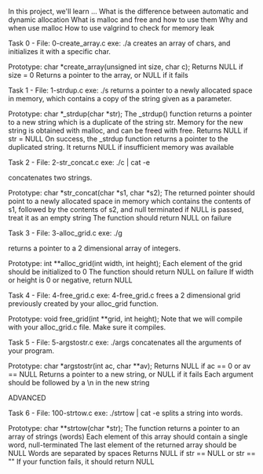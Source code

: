 In this project, we'll learn ...
What is the difference between automatic and dynamic allocation
What is malloc and free and how to use them
Why and when use malloc
How to use valgrind to check for memory leak

Task 0 - File: 0-create_array.c
exe: ./a
creates an array of chars, and initializes it with a specific char.

Prototype: char *create_array(unsigned int size, char c);
Returns NULL if size = 0
Returns a pointer to the array, or NULL if it fails

Task 1 - File: 1-strdup.c
exe: ./s
returns a pointer to a newly allocated space in memory, which contains a copy 
of the string given as a parameter.

Prototype: char *_strdup(char *str);
The _strdup() function returns a pointer to a new string which is a duplicate 
of the string str. Memory for the new string is obtained with malloc, and can 
be freed with free.
Returns NULL if str = NULL
On success, the _strdup function returns a pointer to the duplicated string. 
It returns NULL if insufficient memory was available

Task 2 - File: 2-str_concat.c
exe: ./c | cat -e

concatenates two strings.

Prototype: char *str_concat(char *s1, char *s2);
The returned pointer should point to a newly allocated space in memory which 
contains the contents of s1, followed by the contents of s2, and null terminated
if NULL is passed, treat it as an empty string
The function should return NULL on failure

Task 3 - File: 3-alloc_grid.c
exe: ./g

 returns a pointer to a 2 dimensional array of integers.

Prototype: int **alloc_grid(int width, int height);
Each element of the grid should be initialized to 0
The function should return NULL on failure
If width or height is 0 or negative, return NULL

Task 4 - File: 4-free_grid.c
exe: 4-free_grid.c
frees a 2 dimensional grid previously created by your alloc_grid function.

Prototype: void free_grid(int **grid, int height);
Note that we will compile with your alloc_grid.c file. Make sure it compiles.

Task 5 - File: 5-argstostr.c
exe: ./args
concatenates all the arguments of your program.

Prototype: char *argstostr(int ac, char **av);
Returns NULL if ac == 0 or av == NULL
Returns a pointer to a new string, or NULL if it fails
Each argument should be followed by a \n in the new string

ADVANCED

Task 6 - File: 100-strtow.c
exe: ./strtow | cat -e
splits a string into words.

Prototype: char **strtow(char *str);
The function returns a pointer to an array of strings (words)
Each element of this array should contain a single word, null-terminated
The last element of the returned array should be NULL
Words are separated by spaces
Returns NULL if str == NULL or str == ""
If your function fails, it should return NULL